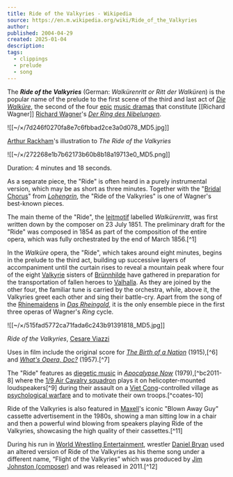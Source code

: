 ```yaml
---
title: Ride of the Valkyries - Wikipedia
source: https://en.m.wikipedia.org/wiki/Ride_of_the_Valkyries
author: 
published: 2004-04-29
created: 2025-01-04
description: 
tags:
  - clippings
  - prelude
  - song
---
```

The ***Ride of the Valkyries*** (German: *Walkürenritt or Ritt der Walküren*) is the popular name of the prelude to the first scene of the third and last act of *[Die Walküre](https://en.m.wikipedia.org/wiki/Die_Walk%C3%BCre "Die Walküre")*, the second of the four [epic](https://en.m.wikipedia.org/wiki/Epic_poetry "Epic poetry") [music dramas](https://en.m.wikipedia.org/wiki/Musikdrama "Musikdrama") that constitute [[Richard Wagner]] [Richard Wagner](https://en.m.wikipedia.org/wiki/Richard_Wagner "Richard Wagner")'s *[Der Ring des Nibelungen](https://en.m.wikipedia.org/wiki/Der_Ring_des_Nibelungen "Der Ring des Nibelungen")*.

![[~/×/7d246f0270fa8e7c6fbbad2ce3a0d078_MD5.jpg]]

[Arthur Rackham](https://en.m.wikipedia.org/wiki/Arthur_Rackham "Arthur Rackham")'s illustration to *The Ride of the Valkyries*

![[~/×/272268e1b7b62173b60b8b18a19713e0_MD5.png]]

<audio id="mwe_player_0_placeholder" preload="none" data-mw-tmh="" class="" width="232" data-durationhint="258" data-mwtitle="Richard_Wagner_-_Ride_of_the_Valkyries.ogg" data-mwprovider="wikimediacommons" playsinline="" disabled="disabled" tabindex="-1"></audio>Duration: 4 minutes and 18 seconds.

As a separate piece, the "Ride" is often heard in a purely instrumental version, which may be as short as three minutes. Together with the "[Bridal Chorus](https://en.m.wikipedia.org/wiki/Bridal_Chorus "Bridal Chorus")" from *[Lohengrin](https://en.m.wikipedia.org/wiki/Lohengrin_\(opera\) "Lohengrin (opera)")*, the "Ride of the Valkyries" is one of Wagner's best-known pieces.

The main theme of the "Ride", the [leitmotif](https://en.m.wikipedia.org/wiki/Leitmotif "Leitmotif") labelled *Walkürenritt*, was first written down by the composer on 23 July 1851. The preliminary draft for the "Ride" was composed in 1854 as part of the composition of the entire opera, which was fully orchestrated by the end of March 1856.[^1]

In the *Walküre* opera, the "Ride", which takes around eight minutes, begins in the prelude to the third act, building up successive layers of accompaniment until the curtain rises to reveal a mountain peak where four of the eight [Valkyrie](https://en.m.wikipedia.org/wiki/Valkyrie "Valkyrie") sisters of [Brünnhilde](https://en.m.wikipedia.org/wiki/Brunhild "Brunhild") have gathered in preparation for the transportation of fallen heroes to [Valhalla](https://en.m.wikipedia.org/wiki/Valhalla "Valhalla"). As they are joined by the other four, the familiar tune is carried by the orchestra, while, above it, the Valkyries greet each other and sing their battle-cry. Apart from the song of the [Rhinemaidens](https://en.m.wikipedia.org/wiki/Rhinemaidens "Rhinemaidens") in *[Das Rheingold](https://en.m.wikipedia.org/wiki/Das_Rheingold "Das Rheingold")*, it is the only ensemble piece in the first three operas of Wagner's *Ring* cycle.

![[~/×/515fad5772ca71fada6c243b91391818_MD5.jpg]]

*Ride of the Valkyries*, [Cesare Viazzi](https://en.m.wikipedia.org/wiki/Cesare_Viazzi "Cesare Viazzi")

Uses in film include the original score for *[The Birth of a Nation](https://en.m.wikipedia.org/wiki/The_Birth_of_a_Nation "The Birth of a Nation")* (1915),[^6] and *[What's Opera, Doc?](https://en.m.wikipedia.org/wiki/What%27s_Opera,_Doc%3F "What's Opera, Doc?")* (1957).[^7]

The "Ride" features as [diegetic music](https://en.m.wikipedia.org/wiki/Diegetic_music "Diegetic music") in *[Apocalypse Now](https://en.m.wikipedia.org/wiki/Apocalypse_Now "Apocalypse Now")* (1979),[^bc2011-8] where the [1/9 Air Cavalry squadron](https://en.m.wikipedia.org/wiki/9th_Cavalry_Regiment_\(United_States\)#Vietnam_War_\(Air_Cav\) "9th Cavalry Regiment (United States)") plays it on helicopter-mounted loudspeakers[^9] during their assault on a [Viet Cong](https://en.m.wikipedia.org/wiki/Viet_Cong "Viet Cong")\-controlled village as [psychological warfare](https://en.m.wikipedia.org/wiki/Psychological_warfare "Psychological warfare") and to motivate their own troops.[^coates-10]

Ride of the Valkyries is also featured in [Maxell](https://en.m.wikipedia.org/wiki/Maxell "Maxell")'s iconic "Blown Away Guy" cassette advertisement in the 1980s, showing a man sitting low in a chair and then a powerful wind blowing from speakers playing Ride of the Valkyries, showcasing the high quality of their cassettes.[^11]

During his run in [World Wrestling Entertainment](https://en.m.wikipedia.org/wiki/WWE "WWE"), wrestler [Daniel Bryan](https://en.m.wikipedia.org/wiki/Daniel_Bryan "Daniel Bryan") used an altered version of Ride of the Valkyries as his theme song under a different name, “Flight of the Valkyries” which was produced by [Jim Johnston (composer)](https://en.m.wikipedia.org/wiki/Jim_Johnston_\(composer\) "Jim Johnston (composer)") and was released in 2011.[^12]